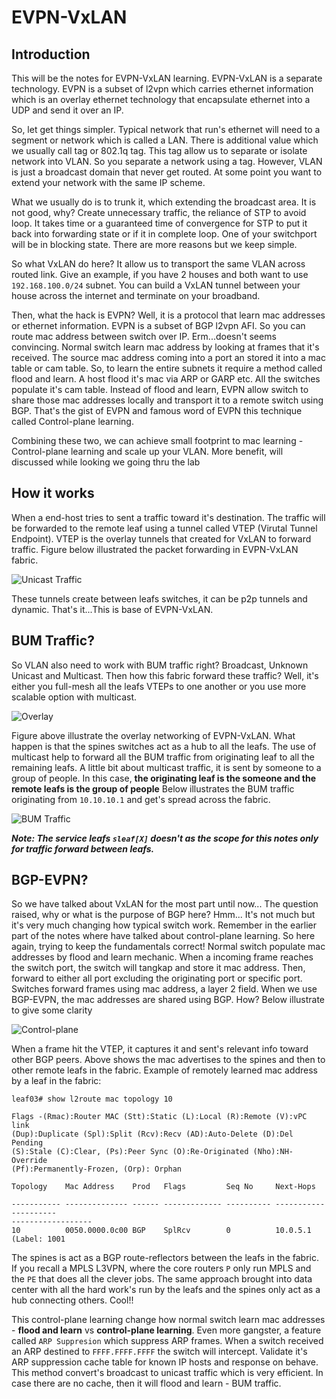 # EVPN-VxLAN

## Introduction

This will be the notes for EVPN-VxLAN learning. EVPN-VxLAN is a separate technology. EVPN is a subset of l2vpn which carries ethernet information which is an overlay ethernet technology that encapsulate ethernet into a UDP and send it over an IP.

So, let get things simpler. Typical network that run's ethernet will need to a segment or network which is called a LAN. There is additional value which we usually call tag or 802.1q tag. This tag allow us to separate or isolate network into VLAN. So you separate a network using a tag. However, VLAN is just a broadcast domain that never get routed. At some point you want to extend your network with the same IP scheme.

What we usually do is to trunk it, which extending the broadcast area. It is not good, why? Create unnecessary traffic, the reliance of STP to avoid loop. It takes time or a guaranteed time of convergence for STP to put it back into forwarding state or if it in complete loop. One of your switchport will be in blocking state. There are more reasons but we keep simple.

So what VxLAN do here? It allow us to transport the same VLAN across routed link. Give an example, if you have 2 houses and both want to use `192.168.100.0/24` subnet. You can build a VxLAN tunnel between your house across the internet and terminate on your broadband.

Then, what the hack is EVPN? Well, it is a protocol that learn mac addresses or ethernet information. EVPN is a subset of BGP l2vpn AFI. So you can route mac address between switch over IP. Erm...doesn't seems convincing. Normal switch learn mac address by looking at frames that it's received. The source mac address coming into a port an stored it into a mac table or cam table. So, to learn the entire subnets it require a method called flood and learn. A host flood it's mac via ARP or GARP etc. All the switches populate it's cam table. Instead of flood and learn, EVPN allow switch to share those mac addresses locally and transport it to a remote switch using BGP. That's the gist of EVPN and famous word of EVPN this technique called Control-plane learning.

Combining these two, we can achieve small footprint to mac learning - Control-plane learning and scale up your VLAN. More benefit, will discussed while looking we going thru the lab

## How it works

When a end-host tries to sent a traffic toward it's destination. The traffic will be forwarded to the remote leaf using a tunnel called VTEP (Virutal Tunnel Endpoint). VTEP is the overlay tunnels that created for VxLAN to forward traffic. Figure below illustrated the packet forwarding in EVPN-VxLAN fabric.

![Unicast Traffic](https://github.com/meorkamalmeorsulaiman/DC-Tech/blob/EVPN-VxLAN/EVPN-VxLAN/diagrams/EVPN-VxLAN-Unicast%20Traffic.jpg)

These tunnels create between leafs switches, it can be p2p tunnels and dynamic. That's it...This is base of EVPN-VxLAN.

## BUM Traffic?

So VLAN also need to work with BUM traffic right? Broadcast, Unknown Unicast and Multicast. Then how this fabric forward these traffic? Well, it's either you full-mesh all the leafs VTEPs to one another or you use more scalable option with multicast.

![Overlay](https://github.com/meorkamalmeorsulaiman/DC-Tech/blob/EVPN-VxLAN/EVPN-VxLAN/diagrams/EVPN-VxLAN-Overlay.jpg)

Figure above illustrate the overlay networking of EVPN-VxLAN. What happen is that the spines switches act as a hub to all the leafs. The use of multicast help to forward all the BUM traffic from originating leaf to all the remaining leafs. A little bit about multicast traffic, it is sent by someone to a group of people. In this case, **the originating leaf is the someone and the remote leafs is the group of people** Below illustrates the BUM traffic originating from `10.10.10.1` and get's spread across the fabric.

![BUM Traffic](https://github.com/meorkamalmeorsulaiman/DC-Tech/blob/EVPN-VxLAN/EVPN-VxLAN/diagrams/EVPN-VxLAN-BUM%20Traffic.jpg)

__*Note: The service leafs `sleaf[X]` doesn't as the scope for this notes only for traffic forward between leafs.*__


## BGP-EVPN?

So we have talked about VxLAN for the most part until now... The question raised, why or what is the purpose of BGP here? Hmm... It's not much but it's very much changing how typical switch work. Remember in the earlier part of the notes where have talked about control-plane learning. So here again, trying to keep the fundamentals correct! Normal switch populate mac addresses by flood and learn mechanic. When a incoming frame reaches the switch port, the switch will tangkap and store it mac address. Then, forward to either all port excluding the originating port or specific port. Switches forward frames using mac address, a layer 2 field. When we use BGP-EVPN, the mac addresses are shared using BGP. How? Below illustrate to give some clarity

![Control-plane](https://github.com/meorkamalmeorsulaiman/DC-Tech/blob/EVPN-VxLAN/EVPN-VxLAN/diagrams/EVPN-VxLAN-Control-Plan%20Learning.jpg)

When a frame hit the VTEP, it captures it and sent's relevant info toward other BGP peers. Above shows the mac advertises to the spines and then to other remote leafs in the fabric. Example of remotely learned mac address by a leaf in the fabric:

```
leaf03# show l2route mac topology 10

Flags -(Rmac):Router MAC (Stt):Static (L):Local (R):Remote (V):vPC link 
(Dup):Duplicate (Spl):Split (Rcv):Recv (AD):Auto-Delete (D):Del Pending
(S):Stale (C):Clear, (Ps):Peer Sync (O):Re-Originated (Nho):NH-Override
(Pf):Permanently-Frozen, (Orp): Orphan

Topology    Mac Address    Prod   Flags         Seq No     Next-Hops            
                  
----------- -------------- ------ ------------- ---------- ---------------------
------------------
10          0050.0000.0c00 BGP    SplRcv        0          10.0.5.1 (Label: 1001

```
The spines is act as a BGP route-reflectors between the leafs in the fabric. If you recall a MPLS L3VPN, where the core routers `P` only run MPLS and the `PE` that does all the clever jobs. The same approach brought into data center with all the hard work's run by the leafs and the spines only act as a hub connecting others. Cool!!

This control-plane learning change how normal switch learn mac addresses - **flood and learn** vs **control-plane learning**. Even more gangster, a feature called `ARP Suppresion` which suppress ARP frames. When a switch received an ARP destined to `FFFF.FFFF.FFFF` the switch will intercept. Validate it's ARP suppression cache table for known IP hosts and response on behave. This method convert's broadcast to unicast traffic which is very efficient. In case there are no cache, then it will flood and learn - BUM traffic.
